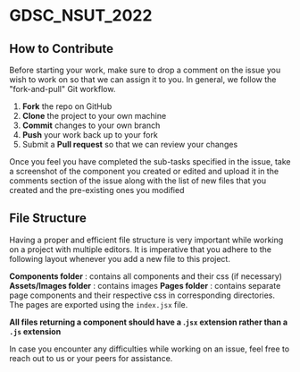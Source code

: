 # GDSC_NSUT_2022

## How to Contribute

Before starting your work, make sure to drop a comment on the issue you wish to work on so that we can assign it to you. In general, we follow the "fork-and-pull" Git workflow.

1. **Fork** the repo on GitHub
2. **Clone** the project to your own machine
3. **Commit** changes to your own branch
4. **Push** your work back up to your fork
5. Submit a **Pull request** so that we can review your changes

Once you feel you have completed the sub-tasks specified in the issue, take a screenshot of the component you created or edited and upload it in the comments section of the issue along with the list of new files that you created and the pre-existing ones you modified

## File Structure

Having a proper and efficient file structure is very important while working on a project with multiple editors.
It is imperative that you adhere to the following layout whenever you add a new file to this project.

**Components folder** : contains all components and their css (if necessary)
**Assets/Images folder** : contains images
**Pages folder** : contains separate page components and their respective css in corresponding directories. The pages are exported using the `index.jsx` file.

**All files returning a component should have a .`jsx` extension rather than a `.js` extension**

In case you encounter any difficulties while working on an issue, feel free to reach out to us or your peers for assistance.
